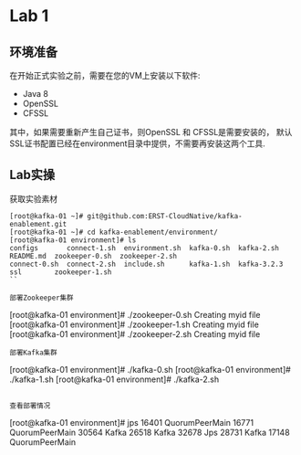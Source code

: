 # Lab 1

## 环境准备

在开始正式实验之前，需要在您的VM上安装以下软件:

* Java 8
* OpenSSL
* CFSSL

其中，如果需要重新产生自己证书，则OpenSSL 和 CFSSL是需要安装的， 默认SSL证书配置已经在environment目录中提供，不需要再安装这两个工具.

## Lab实操

获取实验素材

```
[root@kafka-01 ~]# git@github.com:ERST-CloudNative/kafka-enablement.git
[root@kafka-01 ~]# cd kafka-enablement/environment/
[root@kafka-01 environment]# ls
configs       connect-1.sh  environment.sh  kafka-0.sh  kafka-2.sh   README.md  zookeeper-0.sh  zookeeper-2.sh
connect-0.sh  connect-2.sh  include.sh      kafka-1.sh  kafka-3.2.3  ssl        zookeeper-1.sh
``

部署Zookeeper集群

```
[root@kafka-01 environment]# ./zookeeper-0.sh
Creating myid file
[root@kafka-01 environment]# ./zookeeper-1.sh
Creating myid file
[root@kafka-01 environment]# ./zookeeper-2.sh
Creating myid file
```
部署Kafka集群

```
[root@kafka-01 environment]# ./kafka-0.sh
[root@kafka-01 environment]# ./kafka-1.sh
[root@kafka-01 environment]# ./kafka-2.sh
```

查看部署情况

```
[root@kafka-01 environment]# jps
16401 QuorumPeerMain
16771 QuorumPeerMain
30564 Kafka
26518 Kafka
32678 Jps
28731 Kafka
17148 QuorumPeerMain
```



